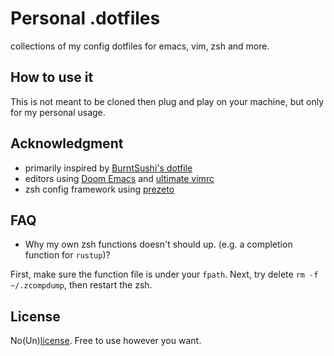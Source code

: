 # Personal .dotfiles

collections of my config dotfiles for emacs, vim, zsh and more.

## How to use it

This is not meant to be cloned then plug and play on your machine, but only for my personal usage.

## Acknowledgment

- primarily inspired by [BurntSushi's dotfile](https://github.com/BurntSushi/dotfiles)
- editors using [Doom Emacs](https://github.com/hlissner/doom-emacs) and [ultimate vimrc](https://github.com/amix/vimrc)
- zsh config framework using [prezeto](https://github.com/sorin-ionescu/prezto)

## FAQ

- Why my own zsh functions doesn't should up. (e.g. a completion function for `rustup`)?

First, make sure the function file is under your `fpath`.
Next, try delete `rm -f ~/.zcompdump`, then restart the zsh.

## License

No(Un)[license](./LICENSE). Free to use however you want.
